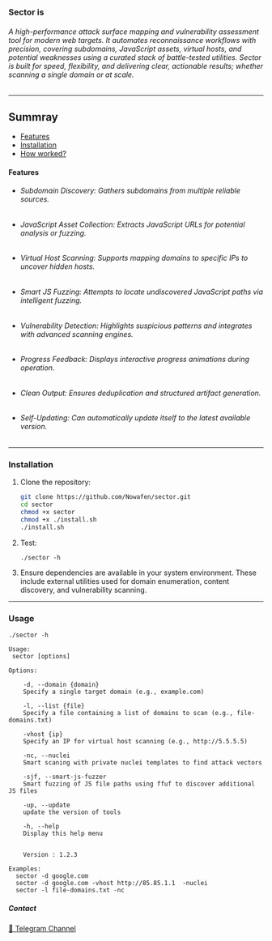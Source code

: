 ### Sector is 
###### A high-performance attack surface mapping and vulnerability assessment tool for modern web targets. It automates reconnaissance workflows with precision, covering subdomains, JavaScript assets, virtual hosts, and potential weaknesses using a curated stack of battle-tested utilities. Sector is built for speed, flexibility, and delivering clear, actionable results; whether scanning a single domain or at scale.

---
## Summray
* [Features](#Features)
* [Installation](#Installation)
* [How worked?](#Usage)


#### Features

- ###### Subdomain Discovery: Gathers subdomains from multiple reliable sources.
- ###### JavaScript Asset Collection: Extracts JavaScript URLs for potential analysis or fuzzing.
- ###### Virtual Host Scanning: Supports mapping domains to specific IPs to uncover hidden hosts.
- ###### Smart JS Fuzzing: Attempts to locate undiscovered JavaScript paths via intelligent fuzzing.
- ###### Vulnerability Detection: Highlights suspicious patterns and integrates with advanced scanning engines.
- ###### Progress Feedback: Displays interactive progress animations during operation.
- ###### Clean Output: Ensures deduplication and structured artifact generation.
- ###### Self-Updating: Can automatically update itself to the latest available version.

---

### Installation

1. Clone the repository:

    ```bash
    git clone https://github.com/Nowafen/sector.git
    cd sector
    chmod +x sector
    chmod +x ./install.sh
    ./install.sh
    ```
2. Test:
   ```
   ./sector -h
   ```

4. Ensure dependencies are available in your system environment.
These include external utilities used for domain enumeration, content discovery, and vulnerability scanning.

---

### Usage

```
./sector -h

Usage:
 sector [options]

Options:
  
    -d, --domain {domain}
    Specify a single target domain (e.g., example.com)
  
    -l, --list {file}
    Specify a file containing a list of domains to scan (e.g., file-domains.txt)
  
    -vhost {ip}
    Specify an IP for virtual host scanning (e.g., http://5.5.5.5)
  
    -nc, --nuclei
    Smart scaning with private nuclei templates to find attack vectors
  
    -sjf, --smart-js-fuzzer
    Smart fuzzing of JS file paths using ffuf to discover additional JS files
  
    -up, --update
    update the version of tools
  
    -h, --help
    Display this help menu


    Version : 1.2.3

Examples:
  sector -d google.com
  sector -d google.com -vhost http://85.85.1.1  -nuclei
  sector -l file-domains.txt -nc
```

##### Contact 
[🔗 Telegram Channel](https://t.me/Tellmejs)
